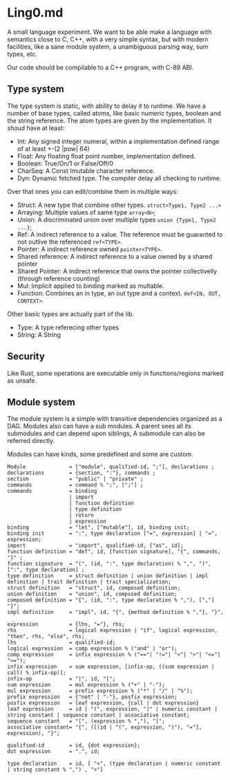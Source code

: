 Ling0.md
========

A small language experiment. We want to be able make a language with semantics close to C, C++,
with a very simple syntax, but with modern facilities, like a sane module system, a unambiguous
parsing way, sum types, etc.

Our code should be compilable to a C++ program, with C-89 ABI.

Type system
-----------
The type system is static, with ability to delay it to runtime. We have a number of base types, called atoms,
like basic numeric types, boolean and the string reference. The atom types are given by the implementation.
It shoud have at least:

- Int: Any signed integer numeral, within a implementation defined range of at least +-(2 |pow| 64)
- Float: Any floating float point number, implementation defined.
- Boolean: True/On/1 or False/Off/0
- CharSeq: A Const Imutable character reference.
- Dyn: Dynamic fetched type. The compiler delay all checking to runtime.

Over that ones you can edit/combine them in multiple ways:
- Struct: A new type that combine other types. `struct<Type1, Type2 ...>`
- Arraying: Multiple values of same type `array<N>`;
- Union: A discriminated union over multiple types `union {Type1, Type2 ...}`;
- Ref: A indirect reference to a value. The reference must be guaranted to not outlive the referenced `ref<TYPE>`.
- Pointer: A indirect reference owned `pointer<TYPE>`.
- Shared reference: A indirect reference to a value owned by a shared pointer
- Shared Pointer: A indirect reference that owns the pointer collectivelly (through reference counting)
- Mul: Implicit applied to binding marked as multable.
- Function: Combines an in type, an out type and a context. `def<IN, OUT, CONTEXT>`.

Other basic types are actually part of the lib.
- Type: A type referecing other types
- String: A String

Security
--------
Like Rust, some operations are executable only in functions/regions marked as unsafe.

Module system
-------------
The module system is a simple with transitive dependencies organized as a DAG. Modules also can have a
sub modules. A parent sees all its submodules and can depend upon siblings, A submodule can also be referred directly.

Modules can have kinds, some predefined and some are custom.

```ebnf
Module              = ["module", qualified-id, ";"], declarations ;
declarations        = {section, ":"}, commands ;
section             = "public" | "private" ;
commands            = command % ";", [";"] ;
commands            = binding
                    | import
                    | function definition
                    | type definition
                    | return
                    | expression
binding             = "let", ["mutable"], id, binding init;
binding init        = ":", type declaration ["=", expression] | "=", expression;
import              = "import", qualified-id, ["as", id];
function definition = "def", id, [function signature], "{", commands, "}" ;
function signature  = "(", (id, ":", type declaration) % ",", ")", [":", type declaration] ;
type definition     = struct definition | union definition | impl definition | trait definition | trait specialization;
struct definition   = "struct", id, composed definition;
union definition    = "union", id, composed definition;
composed definition = "{", (id, ":", type declaration % ","), [","] "}";
impl definition     = "impl", id, "{", {method definition % ","}, "}",

expression          = {lhs, "="}, rhs;
rhs                 = logical expression | "if", logical expression, "then", rhs, "else", rhs;
lhs                 = qualified-id;
logical expression  = comp expression % ("and" | "or");
comp expression     = infix expression % ("=="| "!="| "<"| ">"| "<="| ">=");
infix expression    = sum expression, [infix-op, ((sum expression | call) % infix-op)];
infix-op            = "|", id, "|";
sum expression      = mul expression % ("+" | "-");
mul expression      = prefix expression % ("*" | "/" | "%");
prefix expression   = {"not" | "-"}, posfix expression;
posfix expression   = leaf expression, {call | dot expression}
leaf expression     = id | "(", expression, ")" | numeric constant | string constant | sequence constant | associative constant;
sequence constant   = "[", (expression % ","), "]";
associative constant= "{", ([(id | "(", expression, ")"), "="], expression), "}";

qualified-id        = id, {dot expression};
dot expression      = ".", id;

type declaration    = id, [ "<", (type declaration | numeric constant | string constant % ",") , ">"]
```
